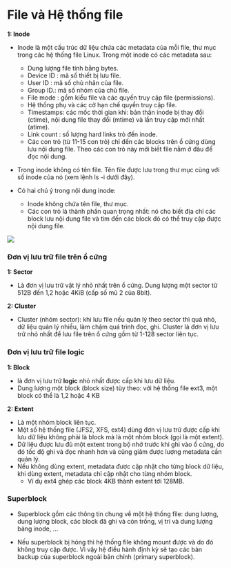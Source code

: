 # File và Hệ thống file

**1: Inode**
- Inode là một cấu trúc dữ liệu chứa các metadata của mỗi file, thư mục trong các hệ thống file Linux. Trong một inode có các metadata sau:
  - Dung lượng file tính bằng bytes.
  - Device ID : mã số thiết bị lưu file.
  - User ID : mã số chủ nhân của file.
  - Group ID.: mã số nhóm của chủ file.
  - File mode : gồm kiểu file và các quyền truy cập file (permissions).
  - Hệ thống phụ và các cờ hạn chế quyền truy cập file.
  - Timestamps: các mốc thời gian khi: bản thân inode bị thay đổi (ctime), nội dung file thay đổi (mtime) và lần truy cập mới nhất (atime).
  - Link count : số lượng hard links trỏ đến inode.
  - Các con trỏ (từ 11-15 con trỏ) chỉ đến các blocks trên ổ cứng dùng lưu nội dung file. Theo các con trỏ này mới biết file nằm ở đâu để đọc nội dung.
- Trong inode không có tên file. Tên file được lưu trong thư mục cùng với số inode của nó (xem lệnh ls -i dưới đây).
- Có hai chú ý trong nội dung inode:

  - Inode không chứa tên file, thư mục.
  - Các con trỏ là thành phần quan trọng nhất: nó cho biết địa chỉ các block lưu nội dung file và tìm đến các block đó có thể truy cập được nội dung file.

![](https://www.slashroot.in/sites/default/files/inode%20structure%20of%20a%20directory.png)  

### Đơn vị lưu trữ file trên ổ cứng
**1: Sector**
- Là đơn vị lưu trữ vật lý nhỏ nhất trên ổ cứng. Dung lượng một sector từ 512B đến 1,2 hoặc 4KiB (cấp số mũ 2 của 8bit).

**2: Cluster**
- Cluster (nhóm sector): khi lưu file nếu quản lý theo sector thì quá nhỏ, dữ liệu quản lý nhiều, làm chậm quá trình đọc, ghi. Cluster là đơn vị lưu trữ nhỏ nhất để lưu file trên ổ cứng gồm từ 1-128 sector liên tục.

### Đơn vị lưu trữ file logic
**1: Block**
- là đơn vị lưu trữ **logic** nhỏ nhất được cấp khi lưu dữ liệu.
- Dung lượng một block (block size) tùy theo: với hệ thống file ext3, một block có thể là 1,2 hoặc 4 KB

**2: Extent** 
- Là một nhóm block liên tục.
- Một số hệ thống file (JFS2, XFS, ext4) dùng đơn vị lưu trữ được cấp khi lưu dữ liệu không phải là block mà là một nhóm block (gọi là một extent).
- Dữ liệu được lưu đủ một extent trong bộ nhớ trước khi ghi vào ổ cứng, do đó tốc độ ghi và đọc nhanh hơn và cũng giảm được lượng metadata cần quản lý. 
- Nếu không dùng extent, metadata được cập nhật cho từng block dữ liệu, khi dùng extent, metadata chỉ cập nhật cho từng nhóm block.
  - Ví dụ ext4 ghép các block 4KB thành extent tới 128MB.

### Superblock

- Superblock gồm các thông tin chung về một hệ thống file: dung lượng, dung lượng block, các block đã ghi và còn trống, vị trí và dung lượng bảng inode, …

- Nếu superblock bị hỏng thì hệ thống file không mount được và do đó không truy cập được. Vì vậy hệ điều hành định kỳ sẽ tạo các bản backup của superblock ngoài bản chính (primary superblock).